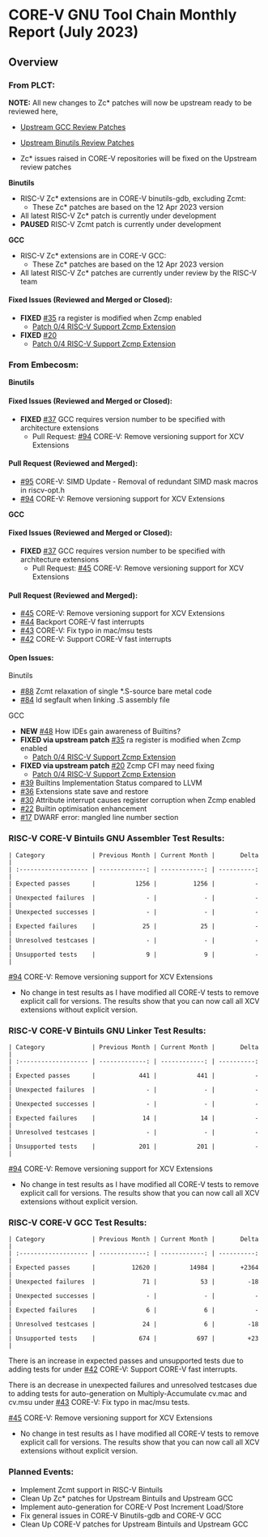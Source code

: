 # CORE-V GNU Tool Chain Monthly Report (July 2023)

## Overview

### From PLCT:

**NOTE:** All new changes to Zc* patches will now be upstream ready to be reviewed here,
  * [Upstream GCC Review Patches](https://gcc.gnu.org/pipermail/gcc-patches/2023-June/thread.html)
  * [Upstream Binutils Review Patches](https://sourceware.org/pipermail/binutils/2023-June/thread.html)

  * Zc* issues raised in CORE-V repositories will be fixed on the Upstream review patches

**Binutils**
  * RISC-V Zc* extensions are in CORE-V binutils-gdb, excluding Zcmt:
    * These Zc* patches are based on the 12 Apr 2023 version
  * All latest RISC-V Zc* patch is currently under development
  * **PAUSED** RISC-V Zcmt patch is currently under development

**GCC**
  * RISC-V Zc* extensions are in CORE-V GCC:
    * These Zc* patches are based on the 12 Apr 2023 version
  * All latest RISC-V Zc* patches are currently under review by the RISC-V team

#### Fixed Issues (Reviewed and Merged or Closed):
  * **FIXED** [#35](https://github.com/openhwgroup/corev-gcc/issues/35) ra register is modified when Zcmp enabled
    * [Patch 0/4 RISC-V Support Zcmp Extension](https://gcc.gnu.org/pipermail/gcc-patches/2023-June/620869.html)
  * **FIXED** [#20](https://github.com/openhwgroup/corev-gcc/issues/20)
    * [Patch 0/4 RISC-V Support Zcmp Extension](https://gcc.gnu.org/pipermail/gcc-patches/2023-June/620869.html)

### From Embecosm:

**Binutils**
  
#### Fixed Issues (Reviewed and Merged or Closed):
  * **FIXED** [#37](https://github.com/openhwgroup/corev-gcc/issues/37) GCC requires version number to be specified with architecture extensions
    * Pull Request: [#94](https://github.com/openhwgroup/corev-binutils-gdb/pull/94) CORE-V: Remove versioning support for XCV Extensions

#### Pull Request (Reviewed and Merged):
  * [#95](https://github.com/openhwgroup/corev-binutils-gdb/pull/95) CORE-V: SIMD Update - Removal of redundant SIMD mask macros in riscv-opt.h
  * [#94](https://github.com/openhwgroup/corev-binutils-gdb/pull/94) CORE-V: Remove versioning support for XCV Extensions

**GCC**
#### Fixed Issues (Reviewed and Merged or Closed):
  * **FIXED** [#37](https://github.com/openhwgroup/corev-gcc/issues/37) GCC requires version number to be specified with architecture extensions
    * Pull Request: [#45](https://github.com/openhwgroup/corev-gcc/pull/45) CORE-V: Remove versioning support for XCV Extensions

#### Pull Request (Reviewed and Merged):
  * [#45](https://github.com/openhwgroup/corev-gcc/pull/45) CORE-V: Remove versioning support for XCV Extensions
  * [#44](https://github.com/openhwgroup/corev-gcc/pull/44) Backport CORE-V fast interrupts 
  * [#43](https://github.com/openhwgroup/corev-gcc/pull/43) CORE-V: Fix typo in mac/msu tests
  * [#42](https://github.com/openhwgroup/corev-gcc/pull/42) CORE-V: Support CORE-V fast interrupts

#### Open Issues:

Binutils
  * [#88](https://github.com/openhwgroup/corev-binutils-gdb/issues/88) Zcmt relaxation of single *.S-source bare metal code
  * [#84](https://github.com/openhwgroup/corev-binutils-gdb/issues/84) ld segfault when linking .S assembly file

GCC
  * **NEW** [#48](https://github.com/openhwgroup/corev-gcc/issues/48) How IDEs gain awareness of Builtins?
  * **FIXED via upstream patch** [#35](https://github.com/openhwgroup/corev-gcc/issues/35) ra register is modified when Zcmp enabled
    * [Patch 0/4 RISC-V Support Zcmp Extension](https://gcc.gnu.org/pipermail/gcc-patches/2023-June/620869.html)
  * **FIXED via upstream patch** [#20](https://github.com/openhwgroup/corev-gcc/issues/20) Zcmp CFI may need fixing
    * [Patch 0/4 RISC-V Support Zcmp Extension](https://gcc.gnu.org/pipermail/gcc-patches/2023-June/620869.html)
  * [#39](https://github.com/openhwgroup/corev-gcc/issues/39) Builtins Implementation Status compared to LLVM
  * [#36](https://github.com/openhwgroup/corev-gcc/issues/36) Extensions state save and restore
  * [#30](https://github.com/openhwgroup/corev-gcc/issues/30) Attribute interrupt causes register corruption when Zcmp enabled
  * [#22](https://github.com/openhwgroup/corev-gcc/issues/22) Builtin optimisation enhancement
  * [#17](https://github.com/openhwgroup/corev-gcc/issues/17) DWARF error: mangled line number section

### RISC-V CORE-V Bintuils GNU Assembler Test Results:
```
| Category             | Previous Month | Current Month |       Delta |
| :------------------- | -------------: | ------------: | ----------: |
| Expected passes      |           1256 |          1256 |           - |
| Unexpected failures  |              - |             - |           - |
| Unexpected successes |              - |             - |           - |
| Expected failures    |             25 |            25 |           - |
| Unresolved testcases |              - |             - |           - |
| Unsupported tests    |              9 |             9 |           - |
```
[#94](https://github.com/openhwgroup/corev-binutils-gdb/pull/94) CORE-V: Remove versioning support for XCV Extensions
  * No change in test results as I have modified all CORE-V tests to remove explicit call for versions. The results show that you can now call all XCV extensions without explicit version.

### RISC-V CORE-V Bintuils GNU Linker Test Results:
```
| Category             | Previous Month | Current Month |       Delta |
| :------------------- | -------------: | ------------: | ----------: |
| Expected passes      |            441 |           441 |           - |
| Unexpected failures  |              - |             - |           - |
| Unexpected successes |              - |             - |           - |
| Expected failures    |             14 |            14 |           - |
| Unresolved testcases |              - |             - |           - |
| Unsupported tests    |            201 |           201 |           - |
```
[#94](https://github.com/openhwgroup/corev-binutils-gdb/pull/94) CORE-V: Remove versioning support for XCV Extensions
  * No change in test results as I have modified all CORE-V tests to remove explicit call for versions. The results show that you can now call all XCV extensions without explicit version.

### RISC-V CORE-V GCC Test Results:
```
| Category             | Previous Month | Current Month |       Delta |
| :------------------- | -------------: | ------------: | ----------: |
| Expected passes      |          12620 |         14984 |       +2364 |
| Unexpected failures  |             71 |            53 |         -18 |
| Unexpected successes |              - |             - |           - |
| Expected failures    |              6 |             6 |           - |
| Unresolved testcases |             24 |             6 |         -18 |
| Unsupported tests    |            674 |           697 |         +23 |
```
There is an increase in expected passes and unsupported tests due to adding tests for  under [#42](https://github.com/openhwgroup/corev-gcc/pull/42) CORE-V: Support CORE-V fast interrupts.

There is an decrease in unexpected failures and unresolved testcases due to adding tests for auto-generation on Multiply-Accumulate cv.mac and cv.msu under [#43](https://github.com/openhwgroup/corev-gcc/pull/43) CORE-V: Fix typo in mac/msu tests.

[#45](https://github.com/openhwgroup/corev-gcc/pull/45) CORE-V: Remove versioning support for XCV Extensions
  * No change in test results as I have modified all CORE-V tests to remove explicit call for versions. The results show that you can now call all XCV extensions without explicit version.

### Planned Events:
* Implement Zcmt support in RISC-V Bintuils
* Clean Up Zc* patches for Upstream Bintuils and Upstream GCC
* Implement auto-generation for CORE-V Post Increment Load/Store
* Fix general issues in CORE-V Binutils-gdb and CORE-V GCC
* Clean Up CORE-V patches for Upstream Bintuils and Upstream GCC

